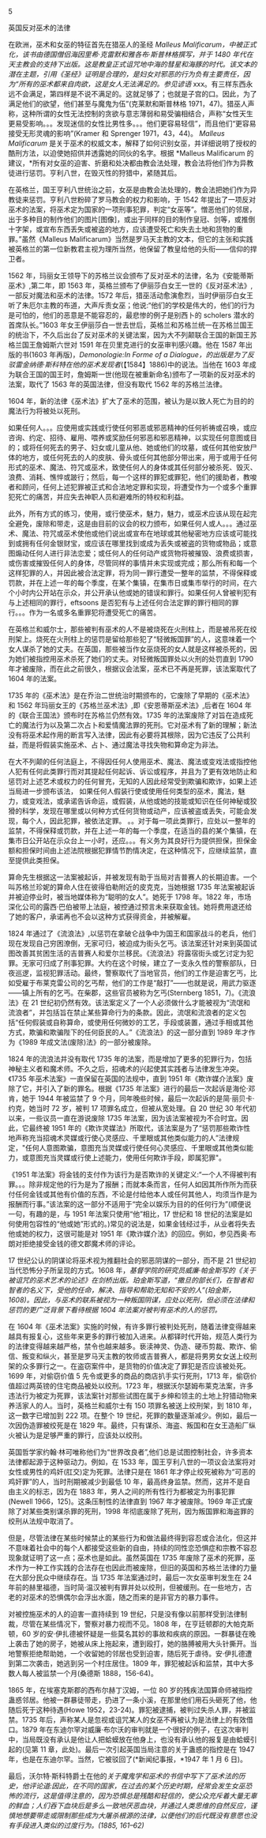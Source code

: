 <title>Operative Witchcraft</title><link href="9781620558454.css" rel="stylesheet" type="text/css"> 

5

英国反对巫术的法律

在欧洲，巫术和女巫的特征首先在猎巫人的圣经 *Malleus Malificarum，*中被正式化，该书由德国僧侣海因里希·克雷默和雅各布·斯普林格撰写，并于 1480 年代在天主教会的支持下出版。这是教皇正式诅咒地中海的彗星和海豚的时代。该文本的潜在主题，引用《圣经》证明是合理的，是妇女对邪恶的行为负有主要责任，因为“所有的巫术都来自肉欲，这是女人无法满足的。参见*谚语* xxx。有三样东西永远不会满足，第四样是不说不满足的。这就足够了；也就是子宫的口。因此，为了满足他们的欲望，他们甚至与魔鬼为伍”(克莱默和斯普林格 1971，47)。猎巫人声称，这种所谓的女性无法控制的贪欲与意志薄弱和易受骗相结合，声称“女性天生更易受影响。。。发现迷信的女性比男性多。。。他们更容易轻信”，而且他们“更容易接受无形灵魂的影响”(Kramer 和 Sprenger 1971，43，44)。 *Malleus Malificarum* 是关于巫术的权威文本，解释了如何识别女巫，并详细说明了授权的酷刑方法，以迫使她招供并透露她的同伙的名字。根据 *Malleus Malificarum 的建议，*所有对女巫的迫害、折磨和处决都由教会法处理，教会法将他们作为异教徒进行惩罚。亨利八世，在毁灭性的狩猎中，紧随其后。

在英格兰，国王亨利八世统治之前，女巫是由教会法处理的，教会法把她们作为异教徒来惩罚。亨利八世粉碎了罗马教会的权力和影响，于 1542 年提出了一项反对巫术的法案，将巫术定为国家的一项刑事犯罪，判定“女巫等”。憎恶他们的邻居，出于多种目的制作他们的图片[图像]，或出于同样的目的制作皇冠、剑等，或推倒十字架，或宣布东西丢失或被盗的地方，应该遭受死亡和失去土地和货物的重罪。”虽然《Malleus Malificarum》当然是罗马天主教的文本，但它的主张和实践被英格兰的第一位新教君主视为理所当然，他保留了教皇给他的头衔——信仰的捍卫者。

1562 年，玛丽女王领导下的苏格兰议会颁布了反对巫术的法律，名为《安能蒂斯巫术》,第二年，即 1563 年，英格兰颁布了伊丽莎白女王一世的《反对巫术法》,一部反对魔法和巫术的法律。1572 年后，猎巫活动愈演愈烈，当时伊丽莎白女王听了朱厄尔主教的布道，大声斥责女巫；他说:“他们的学校是伟大的，他们的行为是可怕的，他们的恶意是不能容忍的，最悲惨的例子是别西卜的 scholers 潜水的首席队长。”1603 年女王伊丽莎白一世去世后，英格兰和苏格兰统一在苏格兰国王的统治下，不久后出台了反对巫术的关键法案，因为大不列颠联合王国的新国王苏格兰国王詹姆斯六世对 1591 年在贝里克进行的女巫审判感兴趣。他在 1587 年出版的书(1603 年再版)，*Demonologie:In Forme of a Dialogue，*的出版是为了反驳雷金纳德·斯科特在他的*巫术发现者*(【1584】1886)中的说法。当他在 1603 年成为联合王国的国王时，詹姆斯一世(他现在被重新命名)颁布了一项新的反对巫术的法案，取代了 1563 年的英国法律，但没有取代 1562 年的苏格兰法律。

1604 年，新的法律《巫术法》扩大了巫术的范围，被认为是以致人死亡为目的的魔法行为将被处以死刑。

如果任何人。。。应使用或实践或行使任何邪恶或邪恶精神的任何祈祷或召唤，或应咨询、约定、招待、雇用、喂养或奖励任何邪恶和邪恶精神，以实现任何意图或目的；或将任何死去的男子、妇女或儿童从他、她或他们的坟墓，或任何其他安放尸体的地方，或任何死去的人的皮肤、骨头或任何其他部分带出来，用于或用于任何形式的巫术、魔法、符咒或巫术，致使任何人的身体或其任何部分被杀死、毁灭、浪费、消耗、憔悴或跛行；然后，每一个这样的罪犯或罪犯，他们的援助者，教唆者和顾问，任何上述犯罪被正式和合法地定罪和实现，将遭受作为一个或多个重罪犯死亡的痛苦，并应失去神职人员和避难所的特权和利益。

此外，所有方式的练习，使用，或行使巫术，魅力，魅力，或巫术应该从现在起完全避免，废除和带走，这是由目前的议会的权力颁布，如果任何人或人。。。通过巫术、魔法、符咒或巫术使他或他们说出或宣布在地球或其他秘密地方应该或可能找到或拥有任何金银财宝，或应该在哪里找到或成为丢失或被盗的货物或物品；或意图煽动任何人进行非法恋爱；或任何人的任何动产或货物将被摧毁、浪费或损害，或伤害或摧毁任何人的身体，尽管同样的事情并未实现或完成；那么所有和每一个这样犯罪的人，并因此被合法定罪，将为同一罪行遭受一整年的监禁，不得保释或罚款，并在上述一年的每个季度，在某个集镇，在集市日或集市举行的时间，在六个小时内公开站在示众，并公开承认他或她的错误和罪行。如果任何人曾被判犯有与上述相同的罪行，eftsoons 是否犯有与上述任何合法定罪的罪行相同的罪行。。。作为一名或多名重罪犯将遭受死亡的痛苦。

在英格兰和威尔士，那些被判有巫术的人不是被烧死在火刑柱上，而是被吊死在绞刑架上。烧死在火刑柱上的惩罚是留给那些犯了“轻微叛国罪”的人，这意味着一个女人谋杀了她的丈夫。在英国，那些被当作女巫烧死的女人就是这样被杀死的，因为她们被指控用巫术杀死了她们的丈夫。对轻微叛国罪处以火刑的处罚直到 1790 年才被废除，而在此之前很久，根据议会法案，巫术已不再是死罪，该法案取代了 1604 年的法案。

1735 年的《巫术法》是在乔治二世统治时期颁布的，它废除了早期的《巫术法》和 1562 年玛丽女王的《苏格兰巫术法》,即《安恩蒂斯巫术法》,后者在 1604 年的《联合王国法》颁布时在苏格兰仍然有效。1735 年的法案废除了对旨在造成死亡的魔法行为以及第二次占卜和爱情魔法罪的死刑。它对巫术有了新的理解；新法没有将巫术起作用的断言写入法律，因此有必要将其根除，因为它违反了公共利益，而是将假装实施巫术、占卜、通过魔法寻找失物和算命定为非法。

在大不列颠的任何法庭上，不得因任何人使用巫术、魔法、魔法或变戏法或指控他人犯有任何此类罪行而对其提起任何起诉、诉讼或程序，并且为了更有效地防止和惩罚对上述艺术或权力的任何冒充，无知的人因此经常受到欺骗和欺诈，如果上述当局进一步颁布该法， 如果任何人假装行使或使用任何类型的巫术，魔法，魅力，或变戏法，或承诺告诉命运，或假装，从他或她的技能或知识在任何神秘或狡猾的科学，发现在哪里或以何种方式任何货物或动产，应该被盗或丢失，可能会发现，每个人，因此犯罪，被依法定罪。 。。对于每一项此类罪行，应处以一整年的监禁，不得保释或罚款，并在上述一年的每一个季度，在适当的县的某个集镇，在集市日公开站在示众台上一小时，还应。。。有义务为其良好行为提供担保，担保金额和担保时间由上述法院根据犯罪情节酌情决定，在这种情况下，应继续监禁，直至提供此类担保。

算命先生根据这一法案被起诉，并被发现有助于当局对吉普赛人的长期迫害。一个叫苏格兰珍妮的算命人住在彼得伯勒附近的皮克克，当她根据 1735 年法案被起诉并被迫停业时，被当地媒体称为“聪明的女人”。她死于 1798 年。1822 年，市场深化公司的露西·巴伯被带上法庭，被控通过预言未来获取金钱。她将费用退还给了她的客户，承诺再也不会以这种方式获得资金，并被解雇。

1824 年通过了《流浪法》,以惩罚在拿破仑战争中为国王和国家战斗的老兵，他们现在发现自己穷困潦倒，无家可归，被迫成为街头乞丐。该法案还针对来到英国试图改善其贫困生活的吉普赛人和爱尔兰移民。《流浪法》将露宿街头或乞讨定为犯罪。无家可归成了刑事犯罪。大约在这个时候，建立了一支永久性的警察部队，日夜巡逻，监视犯罪活动。最终，警察取代了当地官员，他们的工作是迫害乞丐，比如受雇于布莱克雷公司的乞丐帮，他们的工作是“敲打”——也就是说，用武力驱逐——镇上所有的乞丐。在柴郡，这些官员被称为乞丐(Sternberg 1851，7)。《流浪法》在 21 世纪初仍然有效。该法案定义了一个人必须做什么才能被视为“流氓和流浪者”，并包括旨在禁止某些算命行为的条款。因此，流氓和流浪者的定义包括“任何假装或自称算命，或使用任何微妙的工艺，手段或装置，通过手相或其他方式，欺骗和欺骗陛下的任何臣民的人。”《流浪法》的这一部分直到 1989 年才作为《1989 年成文法(废除)法》的一部分被废除。

1824 年的流浪法并没有取代 1735 年的法案，而是增加了更多的犯罪行为，包括神秘主义者和魔术师。不久之后，招魂术的兴起使其实践者与法律发生冲突。《1735 年巫术法案》一直保留在英国的法规中，直到 1951 年《欺诈媒介法案》废除了它，并引入了新的罪名。根据《1735 年法案》进行的最后一次起诉是海伦·邓肯，她于 1944 年被监禁了 9 个月，同年晚些时候，最后一次起诉的是简·丽贝卡·约克，她当时 72 岁，被判 17 项罪名成立，但被从宽处理。自 20 世纪 30 年代初以来，一些议员一直在游说废除 1735 年法案，因为该法案被视为不合时宜。因此，它最终被 1951 年的《欺诈灵媒法》所取代，该法案是为了“惩罚那些欺诈性地声称充当招魂术灵媒或行使心灵感应、千里眼或其他类似能力的人”法律规定，"任何人意图欺骗，意图充当灵媒或行使任何心灵感应、千里眼或其他类似能力，或意图充当灵媒或行使上述能力，使用任何欺诈手段，即属犯罪"。

《1951 年法案》将金钱的支付作为该行为是否欺诈的关键定义:“一个人不得被判有罪。。。除非规定他的行为是为了报酬；而就本条而言，任何人如因其所作所为而获付任何金钱或其他有价值的东西，不论是付给他本人或任何其他人，均须当作是为报酬而行事。”该法案的这一部分不适用于“完全以娱乐为目的的任何行为”(顺便说一句，有趣的是，与 1951 年法案只使用“他”相比，17 世纪和 18 世纪的法案是如何使用包容性的“他或她”形式的。)常见的说法是，如果金钱经过手，从业者将失去他或她的权力，这很可能是对 1951 年《欺诈媒介法》的回应。例如，参见西奥·布朗对拒绝接受金钱的德文郡魔术师的评论。

17 世纪公认的阴谋论将巫术视为推翻社会的邪恶阴谋的一部分，而不是 21 世纪初当代恐怖分子所呈现的方式。1608 年，*基督学院的研究员威廉·帕金斯写的《关于被诅咒的巫术艺术的论述》在剑桥出版。珀金斯写道，“撒旦的部长们，在智者和智者的名义下，受他的任命，解决、指导和帮助无知和不安的人”(珀金斯，1608)。因此，与巫术的联系被视为一种叛国阴谋，应处以死刑，但必须在法律和惩罚的更广泛背景下看待根据 1604 年法案对被判有巫术的人的惩罚。*

在 1604 年《巫术法案》实施的时候，有许多罪行被判处死刑，随着法律变得越来越具有报复心，这些年来更多的罪行被加入进来。从都铎时代开始，规范人类行为的法律变得越来越严格，禁令也越来越多。亵渎神灵、伪造、硬币剪裁、欺诈、偷信、叛变和纵火，甚至是罗马天主教的牧师或吉普赛人，都是将男男女女送上绞刑架的众多罪行之一。在盗窃案件中，是货物的价值决定了罪犯是否应该被处死。1699 年，对偷窃价值 5 先令或更多的商品的商店扒手实行死刑，1713 年，偷窃价值超过两英镑的住宅商品被处以绞刑。1723 年，根据沃尔瑟姆布莱克法案，许多违法行为被定为死罪，该法案针对那些试图在属于乡绅和领主的土地上狩猎动物来养活家人的人。当时，英格兰和威尔士有 150 项罪名被送上绞刑架，到 1810 年，这一数字已增加到 222 项。在整个 19 世纪，死罪的数量逐渐减少。例如，最后一次因伪造罪被绞死是在 1829 年。最终，只有谋杀、海盗、叛国和在女王造船厂纵火被认为是足够严重的罪行，应该处以绞刑。

英国哲学家约翰·林可唯称他们为“世界改良者”,他们总是试图控制社会，许多资本法律都起源于这种驱动力。例如，在 1533 年，国王亨利八世的一项议会法案将对女性或男性的鸡奸(肛交)定为死罪。法律只是在 1861 年才停止绞死被称为“可恶的鸡奸罪”的人，当时刑期被减少到最低 10 年，最高终身监禁。然而，这并不是自由主义的标志，因为在 1883 年，男人之间的所有性行为都被定为刑事犯罪(Newell 1966，125)。这条压制性的法律直到 1967 年才被废除。1969 年正式废除了对某些类别谋杀罪的死刑，1998 年彻底废除了死刑，因为叛国罪和海盗罪的绞刑从法规中取消了。

但是，尽管法律在某些时候禁止的某些行为和做法最终得到容忍或合法化，但这并不意味着社会中的每个人都接受这些新的自由，持续的同性恋恐惧症和宗教不容忍现象就证明了这一点；巫术也是如此。虽然英国在 1735 年废除了巫术的死罪，巫术作为一种工作实践的合法存在也因此而被废除，但旧的英国和苏格兰法律的力量在大部分民众中继续存在。当 1735 年法案通过时，最后一次女巫审判发生在 24 年前的赫里福德，当时简·温汉被判有罪并处以绞刑，但被缓刑。在一些地方，古老的对巫术的恐惧偶尔会浮出水面，随之而来的是非官方的暴力事件。

对被控施巫术的人的迫害一直持续到 19 世纪，只是没有像以前那样受到法律制裁，尽管在某些情况下，警察对暴力视而不见。1808 年，在亨廷顿郡的大帕克斯顿，60 岁的安·伊扎德被怀疑是一些莫名其妙的事故和疾病的原因。一群暴徒在晚上袭击了她的房子，她被从床上拖起来，遭到殴打，她的胳膊被用大头针撕开。当地警察拒绝帮助她，一个收留她的邻居也受到迫害，随后死于虐待。安·伊扎德遭到第二次袭击，她逃到另一个村庄居住。1809 年，罪犯被起诉和监禁，其中大多数人每人被监禁一个月(桑德斯 1888，156-64)。

1865 年，在埃塞克斯郡的西布尔赫丁汉姆，一位 80 岁的残疾法国算命师被指控蛊惑邻居。他被一群暴徒带走，扔进了一条小溪，在那里他们用石头砸死了他，他随后死于这种待遇(Howe 1952，23-24)。罪犯被逮捕，被判过失杀人罪，并被监禁。1735 年后，声称某人是忽视或诅咒某人的女巫不再被认为是法律上的有效借口。1879 年在东迪尔罕对威廉·布尔沃的审判就是一个很好的例子，在这次审判中，当局既没有承认是他让人把蛤蟆放在他身上，也没有承认他的报复是由蛤蟆引起的(见第 11 章，此处)。最后一次引起英国当局注意的关于蛊惑的指控是在 1947 年，也是在东迪尔罕。当然，它被驳回了(*新闻纪事报，*1947 年 1 月 6 日)。

最后，沃尔特·斯科特爵士在他的*关于魔鬼学和巫术的书信中写下了巫术法的历史，他评论道:因此，在不同的国家，在过去的某个历史时期，经常会发生女巫恐怖的流行，这是值得注意的，因为恐惧总是残酷和轻信的，使公众充斥着大量无辜的鲜血；人们吞下血块后是多么一致地厌恶血块，并通过人类思维的自然反应，谨慎地想要带走或限制那些成为大屠杀根源的法律，以便他们的后代既没有意愿也没有手段进入类似的过度行为。(1885, 161–62)*